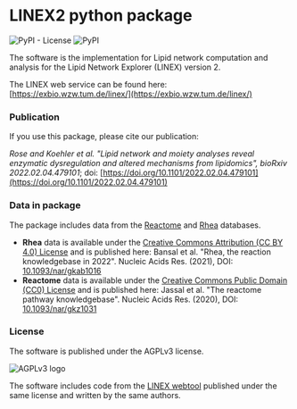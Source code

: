 # LINEX2 python package

![PyPI - License](https://img.shields.io/pypi/l/linex2) ![PyPI](https://img.shields.io/pypi/v/linex2)

The software is the implementation for Lipid network computation and analysis 
for the Lipid Network Explorer (LINEX) version 2. 

The LINEX web service can be found here: 
[https://exbio.wzw.tum.de/linex/](https://exbio.wzw.tum.de/linex/)

### Publication
If you use this package, please cite our publication:

_Rose and Koehler et al. "Lipid network and moiety analyses reveal enzymatic dysregulation and altered mechanisms from lipidomics",
bioRxiv 2022.02.04.479101_; doi: [https://doi.org/10.1101/2022.02.04.479101](https://doi.org/10.1101/2022.02.04.479101)

### Data in package

The package includes data from the [Reactome](https://reactome.org/) and 
[Rhea](https://www.rhea-db.org/) databases.

* **Rhea** data is available under the 
[Creative Commons Attribution (CC BY 4.0) License](https://creativecommons.org/licenses/by/4.0/)
and is published here: Bansal et al. "Rhea, the reaction knowledgebase in 2022".
Nucleic Acids Res. (2021), DOI: [10.1093/nar/gkab1016](https://doi.org/10.1093/nar/gkab1016)
* **Reactome** data is available under the
[Creative Commons Public Domain (CC0) License](https://creativecommons.org/publicdomain/zero/1.0/)
and is published here: Jassal et al. "The reactome pathway knowledgebase".
Nucleic Acids Res. (2020), DOI: [10.1093/nar/gkz1031](https://doi.org/10.1093/nar/gkz1031)

### License

The software is published under the AGPLv3 license.

![AGPLv3 logo](https://www.gnu.org/graphics/agplv3-with-text-162x68.png)

The software includes code from the 
[LINEX webtool](https://gitlab.lrz.de/lipitum-projects/linex) 
published under the same license and written by the same authors.
